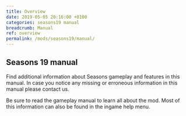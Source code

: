 ```yaml
---
title: Overview
date: 2019-05-05 20:16:00 +0100
categories: seasons19 manual
breadcrumb: Manual
ref: overview
permalink: /mods/seasons19/manual/
---
```


## Seasons 19 manual

Find additional information about Seasons gameplay and features in this manual. In case you notice any missing or erroneous information in this manual please contact us.

Be sure to read the gameplay manual to learn all about the mod. Most of this information can also be found in the ingame help menu.
